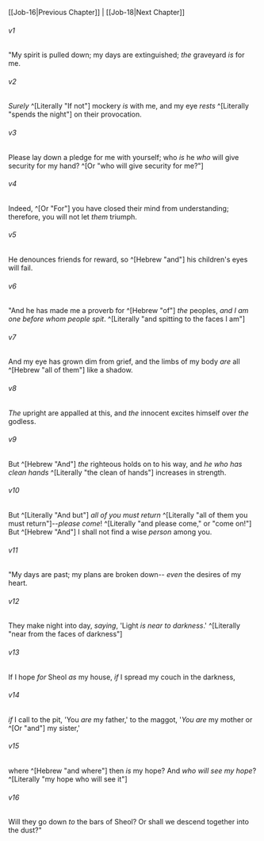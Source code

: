 ﻿---
aliases:
  - Job 17
---

[[Job-16|Previous Chapter]] | [[Job-18|Next Chapter]]

###### v1
"My spirit is pulled down; my days are extinguished;
_the_ graveyard _is_ for me.

###### v2
_Surely_ ^[Literally "If not"] mockery _is_ with me,
and my eye _rests_ ^[Literally "spends the night"] on their provocation.

###### v3
Please lay down a pledge for me with yourself;
who _is_ he _who_ will give security for my hand? ^[Or "who will give security for me?"]

###### v4
Indeed, ^[Or "For"] you have closed their mind from understanding;
therefore, you will not let _them_ triumph.

###### v5
He denounces friends for reward,
so ^[Hebrew "and"] his children's eyes will fail.

###### v6
"And he has made me a proverb for ^[Hebrew "of"] _the_ peoples,
_and I am one before whom people spit_. ^[Literally "and spitting to the faces I am"]

###### v7
And my eye has grown dim from grief,
and the limbs of my body _are_ all ^[Hebrew "all of them"] like a shadow.

###### v8
_The_ upright are appalled at this,
and _the_ innocent excites himself over _the_ godless.

###### v9
But ^[Hebrew "And"] _the_ righteous holds on to his way,
and _he who has clean hands_ ^[Literally "the clean of hands"] increases in strength.

###### v10
But ^[Literally "And but"] _all of you must return_ ^[Literally "all of them you must return"]--_please come_! ^[Literally "and please come," or "come on!"]
But ^[Hebrew "And"] I shall not find a wise _person_ among you.

###### v11
"My days are past; my plans are broken down--
_even_ the desires of my heart.

###### v12
They make night into day,
_saying_, 'Light _is_ _near to darkness_.' ^[Literally "near from the faces of darkness"]

###### v13
If I hope _for_ Sheol _as_ my house,
_if_ I spread my couch in the darkness,

###### v14
_if_ I call to the pit, 'You _are_ my father,'
to the maggot, '_You are_ my mother or ^[Or "and"] my sister,'

###### v15
where ^[Hebrew "and where"] then _is_ my hope?
And _who will see my hope_? ^[Literally "my hope who will see it"]

###### v16
Will they go down _to_ the bars of Sheol?
Or shall we descend together into the dust?"